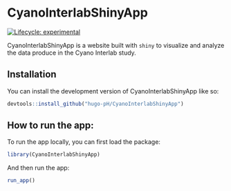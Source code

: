 
<!-- README.md is generated from README.Rmd. Please edit that file -->

# CyanoInterlabShinyApp

<!-- badges: start -->

[![Lifecycle:
experimental](https://img.shields.io/badge/lifecycle-experimental-orange.svg)](https://lifecycle.r-lib.org/articles/stages.html#experimental)
<!-- badges: end -->

CyanoInterlabShinyApp is a website built with `shiny` to visualize and
analyze the data produce in the Cyano Interlab study.

## Installation

You can install the development version of CyanoInterlabShinyApp like
so:

``` r
devtools::install_github("hugo-pH/CyanoInterlabShinyApp")
```

## How to run the app:

To run the app locally, you can first load the package:

``` r
library(CyanoInterlabShinyApp)
```

And then run the app:

``` r
run_app()
```
